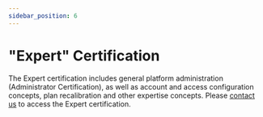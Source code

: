 ```yaml
---
sidebar_position: 6
---
```

# "Expert" Certification

The Expert certification includes general platform administration (Administrator Certification), as well as account and access configuration concepts, plan recalibration and other expertise concepts. Please [contact us](https://www.surfy.pro/contact) to access the Expert certification.